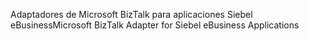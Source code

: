 <span data-ttu-id="396de-101">Adaptadores de Microsoft BizTalk para aplicaciones Siebel eBusiness</span><span class="sxs-lookup"><span data-stu-id="396de-101">Microsoft BizTalk Adapter for Siebel eBusiness Applications</span></span>